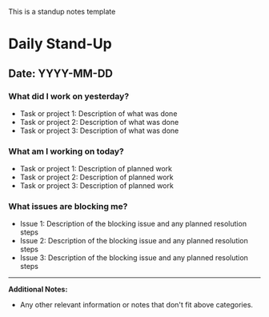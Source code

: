 This is a standup notes template

# Daily Stand-Up

## Date: YYYY-MM-DD

### What did I work on yesterday?
- Task or project 1: Description of what was done
- Task or project 2: Description of what was done
- Task or project 3: Description of what was done

### What am I working on today?
- Task or project 1: Description of planned work
- Task or project 2: Description of planned work
- Task or project 3: Description of planned work

### What issues are blocking me?
- Issue 1: Description of the blocking issue and any planned resolution steps
- Issue 2: Description of the blocking issue and any planned resolution steps
- Issue 3: Description of the blocking issue and any planned resolution steps

---

**Additional Notes:**
- Any other relevant information or notes that don't fit above categories.

